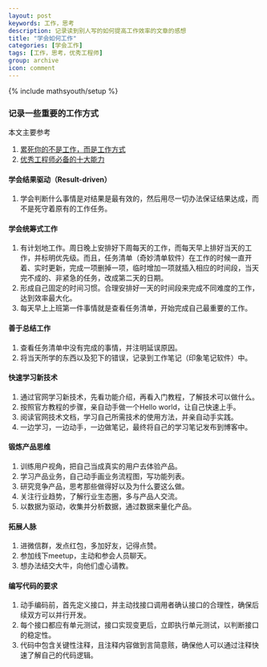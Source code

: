 ```yaml
---
layout: post
keywords: 工作，思考
description: 记录读到别人写的如何提高工作效率的文章的感想
title: "学会如何工作"
categories: [学会工作]
tags: [工作，思考，优秀工程师]
group: archive
icon: comment
---
```

{% include mathsyouth/setup %}

### 记录一些重要的工作方式
本文主要参考

1. [累死你的不是工作，而是工作方式]
1. [优秀工程师必备的十大能力]

#### 学会结果驱动（Result-driven）
1. 学会判断什么事情是对结果是最有效的，然后用尽一切办法保证结果达成，而不是死守着原有的工作任务。

#### 学会统筹式工作
1. 有计划地工作。周日晚上安排好下周每天的工作，而每天早上排好当天的工作，并标明优先级。而且，任务清单（奇妙清单软件）在工作的时候一直开着、实时更新，完成一项删掉一项，临时增加一项就插入相应的时间段，当天完不成的、非紧急的任务，改成第二天的日期。
1. 形成自己固定的时间习惯。合理安排好一天的时间段来完成不同难度的工作，达到效率最大化。
1. 每天早上上班第一件事情就是查看任务清单，开始完成自己最重要的工作。

#### 善于总结工作
1. 查看任务清单中没有完成的事情，并注明延误原因。
1. 将当天所学的东西以及犯下的错误，记录到工作笔记（印象笔记软件）中。

#### 快速学习新技术
1. 通过官网学习新技术，先看功能介绍，再看入门教程，了解技术可以做什么。
1. 按照官方教程的步骤，亲自动手做一个Hello world，让自己快速上手。
1. 阅读官网技术文档，学习自己所需技术的使用方法，并亲自动手实践。
1. 一边学习，一边动手，一边做笔记，最终将自己的学习笔记发布到博客中。

#### 锻炼产品思维
1. 训练用户视角，把自己当成真实的用户去体验产品。
1. 学习产品业务，自己动手画业务流程图，写功能列表。
1. 研究竞争产品，思考那些做得好以及为什么要这么做。
1. 关注行业趋势，了解行业生态圈，多与产品人交流。
1. 以数据为驱动，收集并分析数据，通过数据来量化产品。

#### 拓展人脉
1. 进微信群，发点红包，多加好友，记得点赞。
1. 参加线下meetup，主动和参会人员聊天。
1. 想办法结交大牛，向他们虚心请教。

#### 编写代码的要求
1. 动手编码前，首先定义接口，并主动找接口调用者确认接口的合理性，确保后续双方可以并行开发。
1. 每个接口都应有单元测试，接口实现变更后，立即执行单元测试，以判断接口的稳定性。
1. 代码中包含关键性注释，且注释内容做到言简意赅，确保他人可以通过注释快速了解自己的代码逻辑。

[累死你的不是工作，而是工作方式]: http://mp.weixin.qq.com/s?src=3&timestamp=1481113994&ver=1&signature=x8ghTx3YM53t-v0GHB0sLhYp4W6xY0aYq5O*Jg*Uj6pKXzT7rEytPbtNDX2a7GbVWlXrOsxnQrcS0oEaVlkX0mm-cRMf8M1cCffVAoTAps2pJf4lehm5DihI7igy6KgIL-Gp7cOc8AHQxxT-*cXm0UxSObwIOUZp6vzx3T0tijc=

[优秀工程师必备的十大能力]: http://mp.weixin.qq.com/s?src=3&timestamp=1481118780&ver=1&signature=wz0C0rOE4hyEHQTWtOplUTyZH1CHKoIewuP9cgQC2EFFTrPoljInWNUjovM*aaGI967j4SPP6TVhjtNkYlPJy6Kjvf*UwE-jC6Eb7IL0FoETjuDUw6fg*ix6hxamV*DKwl6-XG*Wr4roACmiiQNxB7VbApNQ492z0UYGBqeetmE=
